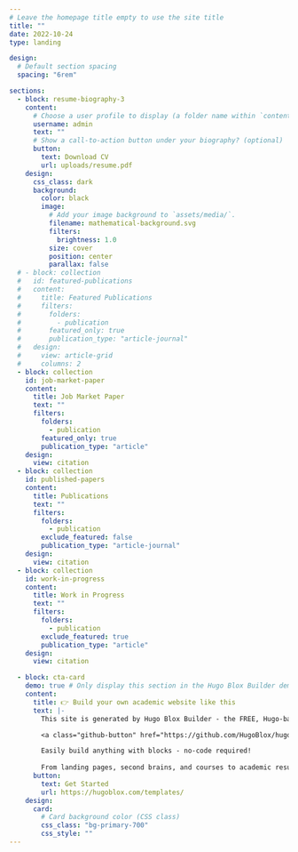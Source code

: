 ```yaml
---
# Leave the homepage title empty to use the site title
title: ""
date: 2022-10-24
type: landing

design:
  # Default section spacing
  spacing: "6rem"

sections:
  - block: resume-biography-3
    content:
      # Choose a user profile to display (a folder name within `content/authors/`)
      username: admin
      text: ""
      # Show a call-to-action button under your biography? (optional)
      button:
        text: Download CV
        url: uploads/resume.pdf
    design:
      css_class: dark
      background:
        color: black
        image:
          # Add your image background to `assets/media/`.
          filename: mathematical-background.svg
          filters:
            brightness: 1.0
          size: cover
          position: center
          parallax: false
  # - block: collection
  #   id: featured-publications
  #   content:
  #     title: Featured Publications
  #     filters:
  #       folders:
  #         - publication
  #       featured_only: true
  #       publication_type: "article-journal"
  #   design:
  #     view: article-grid
  #     columns: 2
  - block: collection
    id: job-market-paper
    content:
      title: Job Market Paper
      text: ""
      filters:
        folders:
          - publication
        featured_only: true
        publication_type: "article"
    design:
      view: citation
  - block: collection
    id: published-papers
    content:
      title: Publications
      text: ""
      filters:
        folders:
          - publication
        exclude_featured: false
        publication_type: "article-journal"
    design:
      view: citation
  - block: collection
    id: work-in-progress
    content:
      title: Work in Progress
      text: ""
      filters:
        folders:
          - publication
        exclude_featured: true
        publication_type: "article"
    design:
      view: citation

  - block: cta-card
    demo: true # Only display this section in the Hugo Blox Builder demo site
    content:
      title: 👉 Build your own academic website like this
      text: |-
        This site is generated by Hugo Blox Builder - the FREE, Hugo-based open source website builder trusted by 250,000+ academics like you.

        <a class="github-button" href="https://github.com/HugoBlox/hugo-blox-builder" data-color-scheme="no-preference: light; light: light; dark: dark;" data-icon="octicon-star" data-size="large" data-show-count="true" aria-label="Star HugoBlox/hugo-blox-builder on GitHub">Star</a>

        Easily build anything with blocks - no-code required!
        
        From landing pages, second brains, and courses to academic resumés, conferences, and tech blogs.
      button:
        text: Get Started
        url: https://hugoblox.com/templates/
    design:
      card:
        # Card background color (CSS class)
        css_class: "bg-primary-700"
        css_style: ""
---
```

